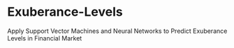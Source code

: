 # Exuberance-Levels
Apply Support Vector Machines and Neural Networks to Predict Exuberance Levels in Financial Market
